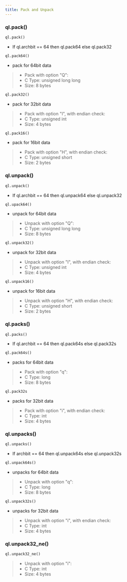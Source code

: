 ```yaml
---
title: Pack and Unpack
---
```

### ql.pack()
```python
ql.pack()
```
- If ql.archbit == 64 then ql.pack64 else ql.pack32

```python
ql.pack64()
```
- pack for 64bit data
> - Pack with option "Q":
> - C Type: unsigned long long 
> - Size: 8 bytes


```python
ql.pack32()
```
- pack for 32bit data
> - Pack with option "I", with endian check:
> - C Type: unsigned int 
> - Size: 4 bytes

```python
ql.pack16()
```
- pack for 16bit data
> - Pack with option "H", with endian check:
> - C Type: unsigned short 
> - Size: 2 bytes

### ql.unpack()
```python
ql.unpack()
```
- If ql.archbit == 64 then ql.unpack64 else ql.unpack32

```python
ql.upack64()
```
- unpack for 64bit data
> - Unpack with option "Q":
> - C Type: unsigned long long 
> - Size: 8 bytes

```python
ql.unpack32()
```
- unpack for 32bit data
> - Unpack with option "I", with endian check:
> - C Type: unsigned int 
> - Size: 4 bytes

```python
ql.unpack16()
```
- unpack for 16bit data
> - Unpack with option "H", with endian check:
> - C Type: unsigned short 
> - Size: 2 bytes

### ql.packs()
```python
ql.packs()
```
- If ql.archbit == 64 then ql.pack64s else ql.pack32s

```python
ql.pack64s()
```
- packs for 64bit data
> - Pack with option "q":
> - C Type: long 
> - Size: 8 bytes

```python
ql.pack32s
```
- packs for 32bit data
> - Pack with option "i", with endian check:
> - C Type: int 
> - Size: 4 bytes


### ql.unpacks()
```python
ql.unpacks()
```
- If archbit == 64 then ql.unpack64s else ql.unpack32s

```python
ql.unpack64s()
```
- unpacks for 64bit data
> - Unpack with option "q":
> - C Type: long 
> - Size: 8 bytes

```python
ql.unpack32s()
```
- unpacks for 32bit  data
> - Unpack with option "i", with endian check:
> - C Type: int 
> - Size: 4 bytes


### ql.unpack32_ne()
```python
ql.unpack32_ne()
```
> - Unpack with option "i":
> - C Type: int 
> - Size: 4 bytes
